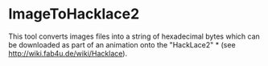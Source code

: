 ImageToHacklace2
================

This tool converts images files into a string of hexadecimal bytes which can be downloaded as part of an animation onto the "HackLace2"  * (see http://wiki.fab4u.de/wiki/Hacklace).

